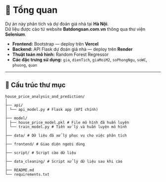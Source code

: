 # 🚀 Tổng quan

Dự án này phân tích và dự đoán giá nhà tại **Hà Nội**.  
Dữ liệu được cào từ website **Batdongsan.com.vn** thông qua thư viện **Selenium**.

- **Frontend:** Bootstrap — deploy trên **Vercel**  
- **Backend:** API Flask dự đoán giá nhà — deploy trên **Render**  
- **Thuật toán mô hình:** Random Forest Regressor  
- **Các đặc trưng sử dụng:** `gia`, `dienTich`, `giaMoiM2`, `soPhongNgu`, `soWC`, `phuong`, `quan`

---

## 📁 Cấu trúc thư mục
```
house_price_analysis_and_prediction/
│
├── api/
│ └── api_model.py # Flask app (API chính)
│
├── model/
│ ├── house_price_model.pkl # File mô hình đã huấn luyện
│ └── train_model.py # Tiền xử lý và huấn luyện mô hình
│
├── data/ # Dữ liệu đã xử lý phục vụ cho việc phân tích
│
├── frontend/ # Giao diện người dùng
│
├── script/ # Script cào dữ liệu
│
├── data_cleaning/ # Script xử lý dữ liệu sau khi cào
│
├── README.md
└── requirements.txt
```

